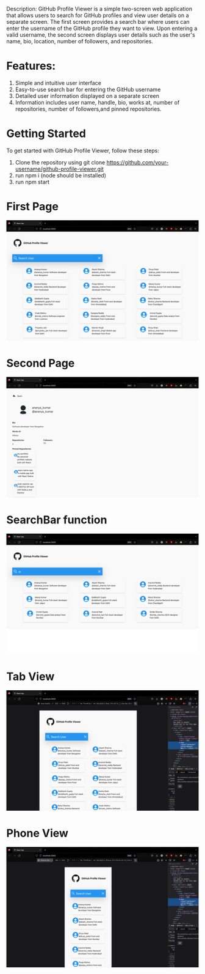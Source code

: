 Description:
GitHub Profile Viewer is a simple two-screen web application that allows users to search for GitHub profiles and view user details on a separate screen. The first screen provides a search bar where users can enter the username of the GitHub profile they want to view. Upon entering a valid username, the second screen displays user details such as the user's name, bio, location, number of followers, and repositories.

# Features:

1. Simple and intuitive user interface
2. Easy-to-use search bar for entering the GitHub username
3. Detailed user information displayed on a separate screen
4. Information includes user name, handle, bio, works at, number of repositories, number of followers,and pinned repositories.

# Getting Started

To get started with GitHub Profile Viewer, follow these steps:

1. Clone the repository using git clone https://github.com/your-username/github-profile-viewer.git
2. run npm i (node should be installed)
3. run npm start

# First Page

![alt text](https://github.com/div1717/github-profile-viewer/blob/master/firstpage.png)

# Second Page

![alt text](https://github.com/div1717/github-profile-viewer/blob/master/profileView.png)

# SearchBar function

![alt text](https://github.com/div1717/github-profile-viewer/blob/master/searchbar.png)

# Tab View

![alt text](https://github.com/div1717/github-profile-viewer/blob/master/tabView.png)

# Phone View

![alt text](https://github.com/div1717/github-profile-viewer/blob/master/phoneView.png)
